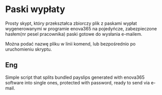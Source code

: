 # Paski wypłaty
Prosty skypt, który przekształca zbiorczy plik z paskami wypłat wygenerowanymi w programie enova365 na pojedyńcze, zabezpieczone hasłem(nr pesel pracownika) paski gotowe do wysłania e-mailem.

Można podać nazwę pliku w linii komend, lub bezpośrednio po uruchomieniu skryptu.

## Eng
Simple script that splits bundled payslips generated with enova365 software into single ones, protected with password, ready to send via e-mail.
